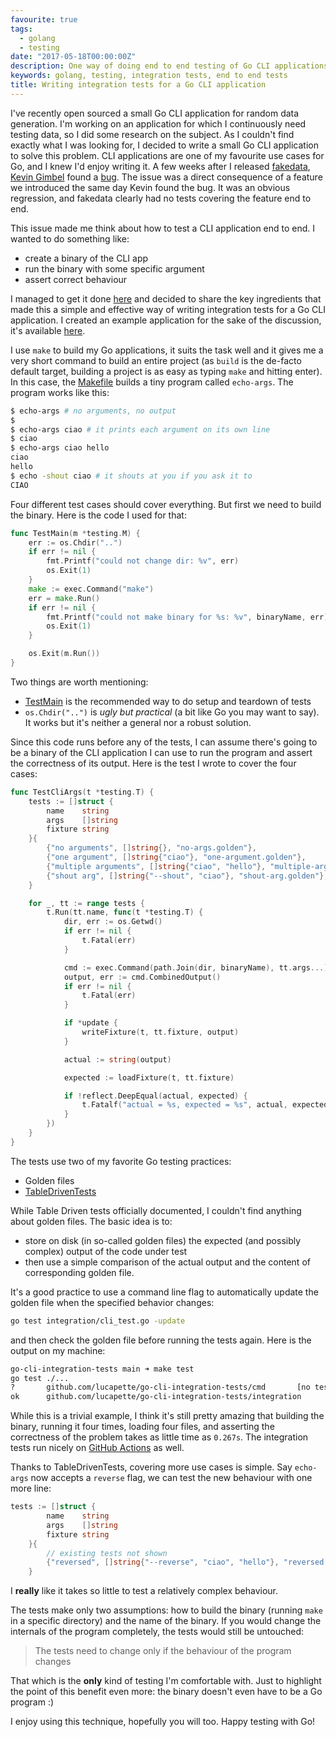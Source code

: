 ```yaml
---
favourite: true
tags:
  - golang
  - testing
date: "2017-05-18T00:00:00Z"
description: One way of doing end to end testing of Go CLI applications
keywords: golang, testing, integration tests, end to end tests
title: Writing integration tests for a Go CLI application
---
```


I've recently open sourced a small Go CLI application for random data
generation. I'm working on an application for which I continuously need testing
data, so I did some research on the subject. As I couldn't find exactly what I
was looking for, I decided to write a small Go CLI application to solve this
problem. CLI applications are one of my favourite use cases for Go, and I knew
I'd enjoy writing it. A few weeks after I released
[fakedata](https://github.com/lucapette/fakedata), [Kevin
Gimbel](https://twitter.com/_kevinatari) found a
[bug](https://github.com/lucapette/fakedata/issues/12). The issue was a direct
consequence of a feature we introduced the same day Kevin found the bug. It was
an obvious regression, and fakedata clearly had no tests covering the feature
end to end.

This issue made me think about how to test a CLI application end to end. I
wanted to do something like:

- create a binary of the CLI app
- run the binary with some specific argument
- assert correct behaviour

I managed to get it done [here](https://github.com/lucapette/fakedata/pull/14)
and decided to share the key ingredients that made this a simple and effective
way of writing integration tests for a Go CLI application. I created an example
application for the sake of the discussion, it's available
[here](https://github.com/lucapette/go-cli-integration-tests).

I use `make` to build my Go applications, it suits the task well and it gives me
a very short command to build an entire project (as `build` is the de-facto
default target, building a project is as easy as typing `make` and hitting
enter). In this case, the
[Makefile](https://github.com/lucapette/go-cli-integration-tests/blob/main/Makefile)
builds a tiny program called `echo-args`. The program works like this:

```sh
$ echo-args # no arguments, no output
$
$ echo-args ciao # it prints each argument on its own line
$ ciao
$ echo-args ciao hello
ciao
hello
$ echo -shout ciao # it shouts at you if you ask it to
CIAO
```

Four different test cases should cover everything. But first we need to build
the binary. Here is the code I used for that:

```go
func TestMain(m *testing.M) {
	err := os.Chdir("..")
	if err != nil {
		fmt.Printf("could not change dir: %v", err)
		os.Exit(1)
	}
	make := exec.Command("make")
	err = make.Run()
	if err != nil {
		fmt.Printf("could not make binary for %s: %v", binaryName, err)
		os.Exit(1)
	}

	os.Exit(m.Run())
}
```

Two things are worth mentioning:

- [TestMain](https://golang.org/pkg/testing/#hdr-Main) is the recommended way to
  do setup and teardown of tests
- `os.Chdir("..")` is _ugly but practical_ (a bit like Go you may want to say).
  It works but it's neither a general nor a robust solution.

Since this code runs before any of the tests, I can assume there's going to be a
binary of the CLI application I can use to run the program and assert the
correctness of its output. Here is the test I wrote to cover the four cases:

```go
func TestCliArgs(t *testing.T) {
	tests := []struct {
		name    string
		args    []string
		fixture string
	}{
		{"no arguments", []string{}, "no-args.golden"},
		{"one argument", []string{"ciao"}, "one-argument.golden"},
		{"multiple arguments", []string{"ciao", "hello"}, "multiple-arguments.golden"},
		{"shout arg", []string{"--shout", "ciao"}, "shout-arg.golden"},
	}

	for _, tt := range tests {
		t.Run(tt.name, func(t *testing.T) {
			dir, err := os.Getwd()
			if err != nil {
				t.Fatal(err)
			}

			cmd := exec.Command(path.Join(dir, binaryName), tt.args...)
			output, err := cmd.CombinedOutput()
			if err != nil {
				t.Fatal(err)
			}

			if *update {
				writeFixture(t, tt.fixture, output)
			}

			actual := string(output)

			expected := loadFixture(t, tt.fixture)

			if !reflect.DeepEqual(actual, expected) {
				t.Fatalf("actual = %s, expected = %s", actual, expected)
			}
		})
	}
}
```

The tests use two of my favorite Go testing practices:

- Golden files
- [TableDrivenTests](https://github.com/golang/go/wiki/TableDrivenTests)

While Table Driven tests officially documented, I couldn't find anything about
golden files. The basic idea is to:

- store on disk (in so-called golden files) the expected (and possibly complex)
  output of the code under test
- then use a simple comparison of the actual output and the content of
  corresponding golden file.

It's a good practice to use a command line flag to automatically update the
golden file when the specified behavior changes:

```sh
go test integration/cli_test.go -update
```

and then check the golden file before running the tests again. Here is the
output on my machine:

```sh
go-cli-integration-tests main ➜ make test
go test ./...
?       github.com/lucapette/go-cli-integration-tests/cmd       [no test files]
ok      github.com/lucapette/go-cli-integration-tests/integration       0.267s
```

While this is a trivial example, I think it's still pretty amazing that building
the binary, running it four times, loading four files, and asserting the
correctness of the problem takes as little time as `0.267s`. The integration
tests run nicely on [GitHub
Actions](https://github.com/lucapette/go-cli-integration-tests/actions) as well.

Thanks to TableDrivenTests, covering more use cases is simple. Say `echo-args`
now accepts a `reverse` flag, we can test the new behaviour with one more line:

```go
tests := []struct {
		name    string
		args    []string
		fixture string
	}{
        // existing tests not shown
		{"reversed", []string{"--reverse", "ciao", "hello"}, "reversed.golden"},
	}
```

I **really** like it takes so little to test a relatively complex behaviour.

The tests make only two assumptions: how to build the binary (running `make` in
a specific directory) and the name of the binary. If you would change the
internals of the program completely, the tests would still be untouched:

> The tests need to change only if the behaviour of the program changes

That which is the **only** kind of testing I'm comfortable with. Just to
highlight the point of this benefit even more: the binary doesn't even have to
be a Go program :)

I enjoy using this technique, hopefully you will too. Happy testing with Go!
